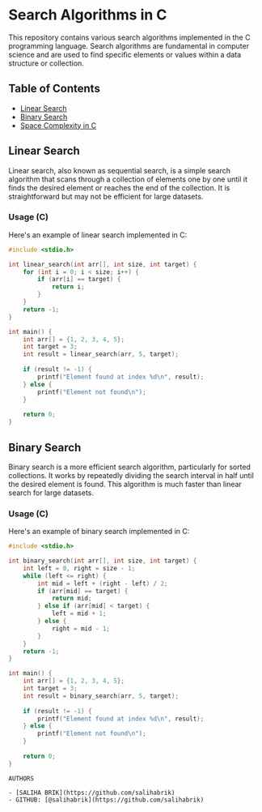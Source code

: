 # Search Algorithms in C

This repository contains various search algorithms implemented in the C programming language. Search algorithms are fundamental in computer science and are used to find specific elements or values within a data structure or collection.

## Table of Contents

- [Linear Search](#linear-search)
- [Binary Search](#binary-search)
- [Space Complexity in C](#space-complexity-in-c)

## Linear Search

Linear search, also known as sequential search, is a simple search algorithm that scans through a collection of elements one by one until it finds the desired element or reaches the end of the collection. It is straightforward but may not be efficient for large datasets.

### Usage (C)

Here's an example of linear search implemented in C:

```c
#include <stdio.h>

int linear_search(int arr[], int size, int target) {
    for (int i = 0; i < size; i++) {
        if (arr[i] == target) {
            return i;
        }
    }
    return -1;
}

int main() {
    int arr[] = {1, 2, 3, 4, 5};
    int target = 3;
    int result = linear_search(arr, 5, target);
    
    if (result != -1) {
        printf("Element found at index %d\n", result);
    } else {
        printf("Element not found\n");
    }
    
    return 0;
}


```

## Binary Search

Binary search is a more efficient search algorithm, particularly for sorted collections. It works by repeatedly dividing the search interval in half until the desired element is found. This algorithm is much faster than linear search for large datasets.

### Usage (C)
Here's an example of binary search implemented in C:

```c
#include <stdio.h>

int binary_search(int arr[], int size, int target) {
    int left = 0, right = size - 1;
    while (left <= right) {
        int mid = left + (right - left) / 2;
        if (arr[mid] == target) {
            return mid;
        } else if (arr[mid] < target) {
            left = mid + 1;
        } else {
            right = mid - 1;
        }
    }
    return -1;
}

int main() {
    int arr[] = {1, 2, 3, 4, 5};
    int target = 3;
    int result = binary_search(arr, 5, target);
    
    if (result != -1) {
        printf("Element found at index %d\n", result);
    } else {
        printf("Element not found\n");
    }
    
    return 0;
}

```



```
AUTHORS

- [SALIHA BRIK](https://github.com/salihabrik)
- GITHUB: [@salihabrik](https://github.com/salihabrik)

```